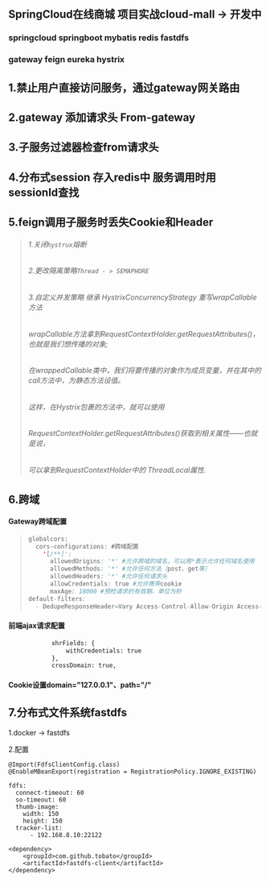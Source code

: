 ## SpringCloud在线商城 项目实战cloud-mall -> 开发中
### springcloud springboot mybatis redis fastdfs

### gateway feign eureka hystrix

## 1.禁止用户直接访问服务，通过gateway网关路由

## 2.gateway 添加请求头 From-gateway

## 3.子服务过滤器检查from请求头

## 4.分布式session 存入redis中 服务调用时用sessionId查找

## 5.feign调用子服务时丢失Cookie和Header

> ###### 		1.关闭`hystrux`熔断
>
> ###### 		2.更改隔离策略`Thread - > SEMAPHORE`
>
> ###### 		3.自定义并发策略 继承 HystrixConcurrencyStrategy  重写wrapCallable方法
>
> ###### 		wrapCallable方法拿到RequestContextHolder.getRequestAttributes()，也就是我们想传播的对象;
>
> ###### 		在wrappedCallable类中，我们将要传播的对象作为成员变量，并在其中的call方法中，为静态方法设值。
>
> ###### 		这样，在Hystrix包裹的方法中，就可以使用
>
> ###### 		RequestContextHolder.getRequestAttributes()获取到相关属性――也就是说，
>
> ###### 		可以拿到RequestContextHolder中的	ThreadLocal属性.
>
> #####   

## 6.跨域

#### Gateway跨域配置

> ```java
> globalcors:
>   cors-configurations: #跨域配置
>     '[/**]':
>       allowedOrigins: '*' #允许跨域的域名，可以用*表示允许任何域名使用
>       allowedMethods: '*' #允许任何方法（post、get等）
>       allowedHeaders: '*' #允许任何请求头
>       allowCredentials: true #允许携带cookie
>       maxAge: 18000 #预检请求的有效期，单位为秒
> default-filters:
>   - DedupeResponseHeader=Vary Access-Control-Allow-Origin Access-Control-Allow-Credentials, RETAIN_FIRST
> ```

#### 前端ajax请求配置

```html
			xhrFields: {
				withCredentials: true
			},
			crossDomain: true,
```

#### Cookie设置domain="127.0.0.1"、path="/"

## 7.分布式文件系统fastdfs

1.docker -> fastdfs

2.配置

```
@Import(FdfsClientConfig.class)
@EnableMBeanExport(registration = RegistrationPolicy.IGNORE_EXISTING)
```

```
fdfs:
  connect-timeout: 60
  so-timeout: 60
  thumb-image:
    width: 150
    height: 150
  tracker-list:
      - 192.168.8.10:22122
```

```
<dependency>
    <groupId>com.github.tobato</groupId>
    <artifactId>fastdfs-client</artifactId>
</dependency>
```
